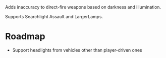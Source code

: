 Adds inaccuracy to direct-fire weapons based on darkness and illumination.

Supports Searchlight Assault and LargerLamps.

# Roadmap
  - Support headlights from vehicles other than player-driven ones
